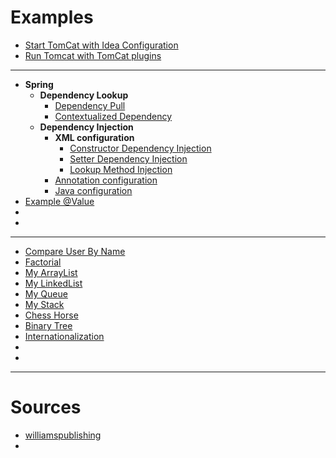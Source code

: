 # Examples

- [Start TomCat with Idea Configuration](tomcat1)
- [Run Tomcat with TomCat plugins](tomcat2)
---
- __Spring__
    - __Dependency Lookup__
        - [Dependency Pull](spring1)
        - [Contextualized Dependency](spring2)
    - __Dependency Injection__
        - __XML configuration__
            - [Constructor Dependency Injection](spring3)
            - [Setter Dependency Injection](spring4)
            - [Lookup Method Injection](spring8)
        - [Annotation configuration](spring6)
        - [Java configuration](spring7)
- [Example @Value](spring5)
- []()
- []()
---
- [Compare User By Name](example1)
- [Factorial](example2)
- [My ArrayList](example3)
- [My LinkedList](example4)
- [My Queue](example5)
- [My Stack](example6)
- [Chess Horse](example7)
- [Binary Tree](example8)
- [Internationalization](internationalization)
- []()
- []()
---
# Sources

- [williamspublishing](http://archive.williamspublishing.com/cgi-bin/materials.cgi?isbn=978-5-8459-1992-2)
- [](#)